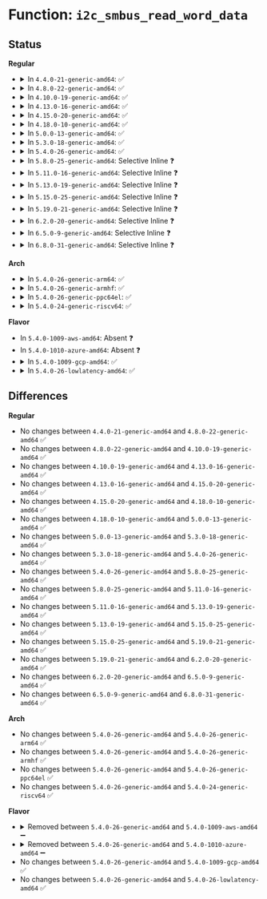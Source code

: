 # Function: <code>i2c_smbus_read_word_data</code>

## Status
<b>Regular</b>
<ul>
<li>
<details>
<summary>In <code>4.4.0-21-generic-amd64</code>: ✅</summary>

```c
s32 i2c_smbus_read_word_data(const struct i2c_client * client, u8 command)
```

```json
{
  "name": "i2c_smbus_read_word_data",
  "collision_type": "Unique Global",
  "inline_type": "No",
  "funcs": [
    {
      "addr": 18446744071585638880,
      "name": "i2c_smbus_read_word_data",
      "external": true,
      "loc": "drivers/i2c/i2c-core.c:2708",
      "file": "drivers/i2c/i2c-core.c",
      "inline": "seen, unknown",
      "caller_inline": [],
      "caller_func": [
        "drivers/base/regmap/regmap-i2c.c:regmap_smbus_word_reg_read",
        "drivers/base/regmap/regmap-i2c.c:regmap_smbus_word_read_swapped",
        "drivers/i2c/i2c-core.c:i2c_smbus_read_i2c_block_data_or_emulated",
        "drivers/i2c/i2c-core.c:acpi_i2c_space_handler"
      ]
    }
  ],
  "symbols": [
    {
      "addr": 18446744071585638880,
      "name": "i2c_smbus_read_word_data",
      "section": ".text",
      "bind": "STB_GLOBAL",
      "size": 99
    }
  ]
}
```
</details>
</li>
<li>
<details>
<summary>In <code>4.8.0-22-generic-amd64</code>: ✅</summary>

```c
s32 i2c_smbus_read_word_data(const struct i2c_client * client, u8 command)
```

```json
{
  "name": "i2c_smbus_read_word_data",
  "collision_type": "Unique Global",
  "inline_type": "No",
  "funcs": [
    {
      "addr": 18446744071586038080,
      "name": "i2c_smbus_read_word_data",
      "external": true,
      "loc": "drivers/i2c/i2c-core.c:2913",
      "file": "drivers/i2c/i2c-core.c",
      "inline": "seen, unknown",
      "caller_inline": [],
      "caller_func": [
        "drivers/base/regmap/regmap-i2c.c:regmap_smbus_word_read_swapped",
        "drivers/base/regmap/regmap-i2c.c:regmap_smbus_word_reg_read",
        "drivers/i2c/i2c-core.c:i2c_smbus_read_i2c_block_data_or_emulated",
        "drivers/i2c/i2c-core.c:acpi_i2c_space_handler"
      ]
    }
  ],
  "symbols": [
    {
      "addr": 18446744071586038080,
      "name": "i2c_smbus_read_word_data",
      "section": ".text",
      "bind": "STB_GLOBAL",
      "size": 99
    }
  ]
}
```
</details>
</li>
<li>
<details>
<summary>In <code>4.10.0-19-generic-amd64</code>: ✅</summary>

```c
s32 i2c_smbus_read_word_data(const struct i2c_client * client, u8 command)
```

```json
{
  "name": "i2c_smbus_read_word_data",
  "collision_type": "Unique Global",
  "inline_type": "No",
  "funcs": [
    {
      "addr": 18446744071586235520,
      "name": "i2c_smbus_read_word_data",
      "external": true,
      "loc": "drivers/i2c/i2c-core.c:3201",
      "file": "drivers/i2c/i2c-core.c",
      "inline": "seen, unknown",
      "caller_inline": [],
      "caller_func": [
        "drivers/base/regmap/regmap-i2c.c:regmap_smbus_word_read_swapped",
        "drivers/base/regmap/regmap-i2c.c:regmap_smbus_word_reg_read",
        "drivers/i2c/i2c-core.c:i2c_smbus_read_i2c_block_data_or_emulated",
        "drivers/i2c/i2c-core.c:i2c_acpi_space_handler"
      ]
    }
  ],
  "symbols": [
    {
      "addr": 18446744071586235520,
      "name": "i2c_smbus_read_word_data",
      "section": ".text",
      "bind": "STB_GLOBAL",
      "size": 99
    }
  ]
}
```
</details>
</li>
<li>
<details>
<summary>In <code>4.13.0-16-generic-amd64</code>: ✅</summary>

```c
s32 i2c_smbus_read_word_data(const struct i2c_client * client, u8 command)
```

```json
{
  "name": "i2c_smbus_read_word_data",
  "collision_type": "Unique Global",
  "inline_type": "No",
  "funcs": [
    {
      "addr": 18446744071586329328,
      "name": "i2c_smbus_read_word_data",
      "external": true,
      "loc": "drivers/i2c/i2c-core-smbus.c:168",
      "file": "drivers/i2c/i2c-core-smbus.c",
      "inline": "seen, unknown",
      "caller_inline": [],
      "caller_func": [
        "drivers/base/regmap/regmap-i2c.c:regmap_smbus_word_read_swapped",
        "drivers/base/regmap/regmap-i2c.c:regmap_smbus_word_reg_read",
        "drivers/i2c/i2c-core-smbus.c:i2c_smbus_read_i2c_block_data_or_emulated",
        "drivers/i2c/i2c-core-acpi.c:i2c_acpi_space_handler"
      ]
    }
  ],
  "symbols": [
    {
      "addr": 18446744071586329328,
      "name": "i2c_smbus_read_word_data",
      "section": ".text",
      "bind": "STB_GLOBAL",
      "size": 97
    }
  ]
}
```
</details>
</li>
<li>
<details>
<summary>In <code>4.15.0-20-generic-amd64</code>: ✅</summary>

```c
s32 i2c_smbus_read_word_data(const struct i2c_client * client, u8 command)
```

```json
{
  "name": "i2c_smbus_read_word_data",
  "collision_type": "Unique Global",
  "inline_type": "No",
  "funcs": [
    {
      "addr": 18446744071586793232,
      "name": "i2c_smbus_read_word_data",
      "external": true,
      "loc": "drivers/i2c/i2c-core-smbus.c:169",
      "file": "drivers/i2c/i2c-core-smbus.c",
      "inline": "seen, unknown",
      "caller_inline": [],
      "caller_func": [
        "drivers/base/regmap/regmap-i2c.c:regmap_smbus_word_read_swapped",
        "drivers/base/regmap/regmap-i2c.c:regmap_smbus_word_reg_read",
        "drivers/i2c/i2c-core-smbus.c:i2c_smbus_read_i2c_block_data_or_emulated",
        "drivers/i2c/i2c-core-acpi.c:i2c_acpi_space_handler"
      ]
    }
  ],
  "symbols": [
    {
      "addr": 18446744071586793232,
      "name": "i2c_smbus_read_word_data",
      "section": ".text",
      "bind": "STB_GLOBAL",
      "size": 97
    }
  ]
}
```
</details>
</li>
<li>
<details>
<summary>In <code>4.18.0-10-generic-amd64</code>: ✅</summary>

```c
s32 i2c_smbus_read_word_data(const struct i2c_client * client, u8 command)
```

```json
{
  "name": "i2c_smbus_read_word_data",
  "collision_type": "Unique Global",
  "inline_type": "No",
  "funcs": [
    {
      "addr": 18446744071587066480,
      "name": "i2c_smbus_read_word_data",
      "external": true,
      "loc": "drivers/i2c/i2c-core-smbus.c:170",
      "file": "drivers/i2c/i2c-core-smbus.c",
      "inline": "seen, unknown",
      "caller_inline": [],
      "caller_func": [
        "drivers/base/regmap/regmap-i2c.c:regmap_smbus_word_read_swapped",
        "drivers/base/regmap/regmap-i2c.c:regmap_smbus_word_reg_read",
        "drivers/i2c/i2c-core-smbus.c:i2c_smbus_read_i2c_block_data_or_emulated",
        "drivers/i2c/i2c-core-acpi.c:i2c_acpi_space_handler"
      ]
    }
  ],
  "symbols": [
    {
      "addr": 18446744071587066480,
      "name": "i2c_smbus_read_word_data",
      "section": ".text",
      "bind": "STB_GLOBAL",
      "size": 97
    }
  ]
}
```
</details>
</li>
<li>
<details>
<summary>In <code>5.0.0-13-generic-amd64</code>: ✅</summary>

```c
s32 i2c_smbus_read_word_data(const struct i2c_client * client, u8 command)
```

```json
{
  "name": "i2c_smbus_read_word_data",
  "collision_type": "Unique Global",
  "inline_type": "No",
  "funcs": [
    {
      "addr": 18446744071587226576,
      "name": "i2c_smbus_read_word_data",
      "external": true,
      "loc": "drivers/i2c/i2c-core-smbus.c:170",
      "file": "drivers/i2c/i2c-core-smbus.c",
      "inline": "seen, unknown",
      "caller_inline": [],
      "caller_func": [
        "drivers/base/regmap/regmap-i2c.c:regmap_smbus_word_read_swapped",
        "drivers/base/regmap/regmap-i2c.c:regmap_smbus_word_reg_read",
        "drivers/i2c/i2c-core-smbus.c:i2c_smbus_read_i2c_block_data_or_emulated",
        "drivers/i2c/i2c-core-acpi.c:i2c_acpi_space_handler"
      ]
    }
  ],
  "symbols": [
    {
      "addr": 18446744071587226576,
      "name": "i2c_smbus_read_word_data",
      "section": ".text",
      "bind": "STB_GLOBAL",
      "size": 97
    }
  ]
}
```
</details>
</li>
<li>
<details>
<summary>In <code>5.3.0-18-generic-amd64</code>: ✅</summary>

```c
s32 i2c_smbus_read_word_data(const struct i2c_client * client, u8 command)
```

```json
{
  "name": "i2c_smbus_read_word_data",
  "collision_type": "Unique Global",
  "inline_type": "No",
  "funcs": [
    {
      "addr": 18446744071587493376,
      "name": "i2c_smbus_read_word_data",
      "external": true,
      "loc": "drivers/i2c/i2c-core-smbus.c:168",
      "file": "drivers/i2c/i2c-core-smbus.c",
      "inline": "seen, unknown",
      "caller_inline": [],
      "caller_func": [
        "drivers/base/regmap/regmap-i2c.c:regmap_smbus_word_read_swapped",
        "drivers/base/regmap/regmap-i2c.c:regmap_smbus_word_reg_read",
        "drivers/i2c/i2c-core-smbus.c:i2c_smbus_read_i2c_block_data_or_emulated",
        "drivers/i2c/i2c-core-acpi.c:i2c_acpi_space_handler"
      ]
    }
  ],
  "symbols": [
    {
      "addr": 18446744071587493376,
      "name": "i2c_smbus_read_word_data",
      "section": ".text",
      "bind": "STB_GLOBAL",
      "size": 98
    }
  ]
}
```
</details>
</li>
<li>
<details>
<summary>In <code>5.4.0-26-generic-amd64</code>: ✅</summary>

```c
s32 i2c_smbus_read_word_data(const struct i2c_client * client, u8 command)
```

```json
{
  "name": "i2c_smbus_read_word_data",
  "collision_type": "Unique Global",
  "inline_type": "No",
  "funcs": [
    {
      "addr": 18446744071587696544,
      "name": "i2c_smbus_read_word_data",
      "external": true,
      "loc": "drivers/i2c/i2c-core-smbus.c:168",
      "file": "drivers/i2c/i2c-core-smbus.c",
      "inline": "seen, unknown",
      "caller_inline": [],
      "caller_func": [
        "drivers/base/regmap/regmap-i2c.c:regmap_smbus_word_read_swapped",
        "drivers/base/regmap/regmap-i2c.c:regmap_smbus_word_reg_read",
        "drivers/i2c/i2c-core-smbus.c:i2c_smbus_read_i2c_block_data_or_emulated",
        "drivers/i2c/i2c-core-acpi.c:i2c_acpi_space_handler"
      ]
    }
  ],
  "symbols": [
    {
      "addr": 18446744071587696544,
      "name": "i2c_smbus_read_word_data",
      "section": ".text",
      "bind": "STB_GLOBAL",
      "size": 98
    }
  ]
}
```
</details>
</li>
<li>
<details>
<summary>In <code>5.8.0-25-generic-amd64</code>: Selective Inline ❓</summary>

```c
s32 i2c_smbus_read_word_data(const struct i2c_client * client, u8 command)
```

```json
{
  "name": "i2c_smbus_read_word_data",
  "collision_type": "Unique Global",
  "inline_type": "Selective",
  "funcs": [
    {
      "addr": 18446744071588566494,
      "name": "i2c_smbus_read_word_data",
      "external": true,
      "loc": "drivers/i2c/i2c-core-smbus.c:168",
      "file": "drivers/i2c/i2c-core-smbus.c",
      "inline": "not declared, inlined",
      "caller_inline": [
        "drivers/i2c/i2c-core-smbus.c:i2c_smbus_read_i2c_block_data_or_emulated"
      ],
      "caller_func": [
        "drivers/base/regmap/regmap-i2c.c:regmap_smbus_word_read_swapped",
        "drivers/base/regmap/regmap-i2c.c:regmap_smbus_word_reg_read",
        "drivers/i2c/i2c-core-acpi.c:i2c_acpi_space_handler"
      ]
    }
  ],
  "symbols": [
    {
      "addr": 18446744071588564960,
      "name": "i2c_smbus_read_word_data",
      "section": ".text",
      "bind": "STB_GLOBAL",
      "size": 98
    }
  ]
}
```
</details>
</li>
<li>
<details>
<summary>In <code>5.11.0-16-generic-amd64</code>: Selective Inline ❓</summary>

```c
s32 i2c_smbus_read_word_data(const struct i2c_client * client, u8 command)
```

```json
{
  "name": "i2c_smbus_read_word_data",
  "collision_type": "Unique Global",
  "inline_type": "Selective",
  "funcs": [
    {
      "addr": 18446744071588591134,
      "name": "i2c_smbus_read_word_data",
      "external": true,
      "loc": "drivers/i2c/i2c-core-smbus.c:168",
      "file": "drivers/i2c/i2c-core-smbus.c",
      "inline": "not declared, inlined",
      "caller_inline": [
        "drivers/i2c/i2c-core-smbus.c:i2c_smbus_read_i2c_block_data_or_emulated"
      ],
      "caller_func": [
        "drivers/base/regmap/regmap-i2c.c:regmap_smbus_word_read_swapped",
        "drivers/base/regmap/regmap-i2c.c:regmap_smbus_word_reg_read",
        "drivers/i2c/i2c-core-acpi.c:i2c_acpi_space_handler"
      ]
    }
  ],
  "symbols": [
    {
      "addr": 18446744071588589600,
      "name": "i2c_smbus_read_word_data",
      "section": ".text",
      "bind": "STB_GLOBAL",
      "size": 98
    }
  ]
}
```
</details>
</li>
<li>
<details>
<summary>In <code>5.13.0-19-generic-amd64</code>: Selective Inline ❓</summary>

```c
s32 i2c_smbus_read_word_data(const struct i2c_client * client, u8 command)
```

```json
{
  "name": "i2c_smbus_read_word_data",
  "collision_type": "Unique Global",
  "inline_type": "Selective",
  "funcs": [
    {
      "addr": 18446744071588475236,
      "name": "i2c_smbus_read_word_data",
      "external": true,
      "loc": "drivers/i2c/i2c-core-smbus.c:168",
      "file": "drivers/i2c/i2c-core-smbus.c",
      "inline": "not declared, inlined",
      "caller_inline": [
        "drivers/i2c/i2c-core-smbus.c:i2c_smbus_read_i2c_block_data_or_emulated"
      ],
      "caller_func": [
        "drivers/base/regmap/regmap-i2c.c:regmap_smbus_word_read_swapped",
        "drivers/base/regmap/regmap-i2c.c:regmap_smbus_word_reg_read",
        "drivers/i2c/i2c-core-acpi.c:i2c_acpi_space_handler"
      ]
    }
  ],
  "symbols": [
    {
      "addr": 18446744071588473696,
      "name": "i2c_smbus_read_word_data",
      "section": ".text",
      "bind": "STB_GLOBAL",
      "size": 98
    }
  ]
}
```
</details>
</li>
<li>
<details>
<summary>In <code>5.15.0-25-generic-amd64</code>: Selective Inline ❓</summary>

```c
s32 i2c_smbus_read_word_data(const struct i2c_client * client, u8 command)
```

```json
{
  "name": "i2c_smbus_read_word_data",
  "collision_type": "Unique Global",
  "inline_type": "Selective",
  "funcs": [
    {
      "addr": 18446744071589143444,
      "name": "i2c_smbus_read_word_data",
      "external": true,
      "loc": "drivers/i2c/i2c-core-smbus.c:176",
      "file": "drivers/i2c/i2c-core-smbus.c",
      "inline": "not declared, inlined",
      "caller_inline": [
        "drivers/i2c/i2c-core-smbus.c:i2c_smbus_read_i2c_block_data_or_emulated"
      ],
      "caller_func": [
        "drivers/base/regmap/regmap-i2c.c:regmap_smbus_word_read_swapped",
        "drivers/base/regmap/regmap-i2c.c:regmap_smbus_word_reg_read",
        "drivers/i2c/i2c-core-acpi.c:i2c_acpi_space_handler"
      ]
    }
  ],
  "symbols": [
    {
      "addr": 18446744071589141904,
      "name": "i2c_smbus_read_word_data",
      "section": ".text",
      "bind": "STB_GLOBAL",
      "size": 98
    }
  ]
}
```
</details>
</li>
<li>
<details>
<summary>In <code>5.19.0-21-generic-amd64</code>: Selective Inline ❓</summary>

```c
s32 i2c_smbus_read_word_data(const struct i2c_client * client, u8 command)
```

```json
{
  "name": "i2c_smbus_read_word_data",
  "collision_type": "Unique Global",
  "inline_type": "Selective",
  "funcs": [
    {
      "addr": 18446744071590595501,
      "name": "i2c_smbus_read_word_data",
      "external": true,
      "loc": "drivers/i2c/i2c-core-smbus.c:177",
      "file": "drivers/i2c/i2c-core-smbus.c",
      "inline": "not declared, inlined",
      "caller_inline": [
        "drivers/i2c/i2c-core-smbus.c:i2c_smbus_read_i2c_block_data_or_emulated"
      ],
      "caller_func": [
        "drivers/base/regmap/regmap-i2c.c:regmap_smbus_word_read_swapped",
        "drivers/base/regmap/regmap-i2c.c:regmap_smbus_word_reg_read",
        "drivers/i2c/i2c-core-acpi.c:i2c_acpi_space_handler"
      ]
    }
  ],
  "symbols": [
    {
      "addr": 18446744071590593584,
      "name": "i2c_smbus_read_word_data",
      "section": ".text",
      "bind": "STB_GLOBAL",
      "size": 154
    }
  ]
}
```
</details>
</li>
<li>
<details>
<summary>In <code>6.2.0-20-generic-amd64</code>: Selective Inline ❓</summary>

```c
s32 i2c_smbus_read_word_data(const struct i2c_client * client, u8 command)
```

```json
{
  "name": "i2c_smbus_read_word_data",
  "collision_type": "Unique Global",
  "inline_type": "Selective",
  "funcs": [
    {
      "addr": 18446744071592254589,
      "name": "i2c_smbus_read_word_data",
      "external": true,
      "loc": "drivers/i2c/i2c-core-smbus.c:177",
      "file": "drivers/i2c/i2c-core-smbus.c",
      "inline": "not declared, inlined",
      "caller_inline": [
        "drivers/i2c/i2c-core-smbus.c:i2c_smbus_read_i2c_block_data_or_emulated"
      ],
      "caller_func": [
        "drivers/base/regmap/regmap-i2c.c:regmap_smbus_word_read_swapped",
        "drivers/base/regmap/regmap-i2c.c:regmap_smbus_word_reg_read",
        "drivers/i2c/i2c-core-acpi.c:i2c_acpi_space_handler"
      ]
    }
  ],
  "symbols": [
    {
      "addr": 18446744071592252544,
      "name": "i2c_smbus_read_word_data",
      "section": ".text",
      "bind": "STB_GLOBAL",
      "size": 154
    }
  ]
}
```
</details>
</li>
<li>
<details>
<summary>In <code>6.5.0-9-generic-amd64</code>: Selective Inline ❓</summary>

```c
s32 i2c_smbus_read_word_data(const struct i2c_client * client, u8 command)
```

```json
{
  "name": "i2c_smbus_read_word_data",
  "collision_type": "Unique Global",
  "inline_type": "Selective",
  "funcs": [
    {
      "addr": 18446744071592679662,
      "name": "i2c_smbus_read_word_data",
      "external": true,
      "loc": "drivers/i2c/i2c-core-smbus.c:177",
      "file": "drivers/i2c/i2c-core-smbus.c",
      "inline": "not declared, inlined",
      "caller_inline": [
        "drivers/i2c/i2c-core-smbus.c:i2c_smbus_read_i2c_block_data_or_emulated"
      ],
      "caller_func": [
        "drivers/base/regmap/regmap-i2c.c:regmap_smbus_word_read_swapped",
        "drivers/base/regmap/regmap-i2c.c:regmap_smbus_word_reg_read",
        "drivers/i2c/i2c-core-acpi.c:i2c_acpi_space_handler"
      ]
    }
  ],
  "symbols": [
    {
      "addr": 18446744071592677792,
      "name": "i2c_smbus_read_word_data",
      "section": ".text",
      "bind": "STB_GLOBAL",
      "size": 154
    }
  ]
}
```
</details>
</li>
<li>
<details>
<summary>In <code>6.8.0-31-generic-amd64</code>: Selective Inline ❓</summary>

```c
s32 i2c_smbus_read_word_data(const struct i2c_client * client, u8 command)
```

```json
{
  "name": "i2c_smbus_read_word_data",
  "collision_type": "Unique Global",
  "inline_type": "Selective",
  "funcs": [
    {
      "addr": 18446744071593425102,
      "name": "i2c_smbus_read_word_data",
      "external": true,
      "loc": "drivers/i2c/i2c-core-smbus.c:177",
      "file": "drivers/i2c/i2c-core-smbus.c",
      "inline": "not declared, inlined",
      "caller_inline": [
        "drivers/i2c/i2c-core-smbus.c:i2c_smbus_read_i2c_block_data_or_emulated"
      ],
      "caller_func": [
        "drivers/base/regmap/regmap-i2c.c:regmap_smbus_word_read_swapped",
        "drivers/base/regmap/regmap-i2c.c:regmap_smbus_word_reg_read",
        "drivers/i2c/i2c-core-acpi.c:i2c_acpi_space_handler"
      ]
    }
  ],
  "symbols": [
    {
      "addr": 18446744071593423232,
      "name": "i2c_smbus_read_word_data",
      "section": ".text",
      "bind": "STB_GLOBAL",
      "size": 154
    }
  ]
}
```
</details>
</li>
</ul>
<b>Arch</b>
<ul>
<li>
<details>
<summary>In <code>5.4.0-26-generic-arm64</code>: ✅</summary>

```c
s32 i2c_smbus_read_word_data(const struct i2c_client * client, u8 command)
```

```json
{
  "name": "i2c_smbus_read_word_data",
  "collision_type": "Unique Global",
  "inline_type": "No",
  "funcs": [
    {
      "addr": 18446603336500857856,
      "name": "i2c_smbus_read_word_data",
      "external": true,
      "loc": "drivers/i2c/i2c-core-smbus.c:168",
      "file": "drivers/i2c/i2c-core-smbus.c",
      "inline": "seen, unknown",
      "caller_inline": [],
      "caller_func": [
        "drivers/base/regmap/regmap-i2c.c:regmap_smbus_word_read_swapped",
        "drivers/base/regmap/regmap-i2c.c:regmap_smbus_word_reg_read",
        "drivers/i2c/i2c-core-smbus.c:i2c_smbus_read_i2c_block_data_or_emulated",
        "drivers/i2c/i2c-core-acpi.c:i2c_acpi_space_handler"
      ]
    }
  ],
  "symbols": [
    {
      "addr": 18446603336500857856,
      "name": "i2c_smbus_read_word_data",
      "section": ".text",
      "bind": "STB_GLOBAL",
      "size": 128
    }
  ]
}
```
</details>
</li>
<li>
<details>
<summary>In <code>5.4.0-26-generic-armhf</code>: ✅</summary>

```c
s32 i2c_smbus_read_word_data(const struct i2c_client * client, u8 command)
```

```json
{
  "name": "i2c_smbus_read_word_data",
  "collision_type": "Unique Global",
  "inline_type": "No",
  "funcs": [
    {
      "addr": 3233373752,
      "name": "i2c_smbus_read_word_data",
      "external": true,
      "loc": "drivers/i2c/i2c-core-smbus.c:168",
      "file": "drivers/i2c/i2c-core-smbus.c",
      "inline": "seen, unknown",
      "caller_inline": [],
      "caller_func": [
        "drivers/base/regmap/regmap-i2c.c:regmap_smbus_word_read_swapped",
        "drivers/base/regmap/regmap-i2c.c:regmap_smbus_word_reg_read",
        "drivers/i2c/i2c-core-smbus.c:i2c_smbus_read_i2c_block_data_or_emulated"
      ]
    }
  ],
  "symbols": [
    {
      "addr": 3233373752,
      "name": "i2c_smbus_read_word_data",
      "section": ".text",
      "bind": "STB_GLOBAL",
      "size": 128
    }
  ]
}
```
</details>
</li>
<li>
<details>
<summary>In <code>5.4.0-26-generic-ppc64el</code>: ✅</summary>

```c
s32 i2c_smbus_read_word_data(const struct i2c_client * client, u8 command)
```

```json
{
  "name": "i2c_smbus_read_word_data",
  "collision_type": "Unique Global",
  "inline_type": "No",
  "funcs": [
    {
      "addr": 13835058055294324272,
      "name": "i2c_smbus_read_word_data",
      "external": true,
      "loc": "drivers/i2c/i2c-core-smbus.c:168",
      "file": "drivers/i2c/i2c-core-smbus.c",
      "inline": "seen, unknown",
      "caller_inline": [],
      "caller_func": [
        "drivers/base/regmap/regmap-i2c.c:regmap_smbus_word_read_swapped",
        "drivers/base/regmap/regmap-i2c.c:regmap_smbus_word_reg_read",
        "drivers/i2c/i2c-core-smbus.c:i2c_smbus_read_i2c_block_data_or_emulated"
      ]
    }
  ],
  "symbols": [
    {
      "addr": 13835058055294324272,
      "name": "i2c_smbus_read_word_data",
      "section": ".text",
      "bind": "STB_GLOBAL",
      "size": 128
    }
  ]
}
```
</details>
</li>
<li>
<details>
<summary>In <code>5.4.0-24-generic-riscv64</code>: ✅</summary>

```c
s32 i2c_smbus_read_word_data(const struct i2c_client * client, u8 command)
```

```json
{
  "name": "i2c_smbus_read_word_data",
  "collision_type": "Unique Global",
  "inline_type": "No",
  "funcs": [
    {
      "addr": 18446743936277659654,
      "name": "i2c_smbus_read_word_data",
      "external": true,
      "loc": "drivers/i2c/i2c-core-smbus.c:168",
      "file": "drivers/i2c/i2c-core-smbus.c",
      "inline": "seen, unknown",
      "caller_inline": [],
      "caller_func": [
        "drivers/base/regmap/regmap-i2c.c:regmap_smbus_word_read_swapped",
        "drivers/base/regmap/regmap-i2c.c:regmap_smbus_word_reg_read",
        "drivers/i2c/i2c-core-smbus.c:i2c_smbus_read_i2c_block_data_or_emulated"
      ]
    }
  ],
  "symbols": [
    {
      "addr": 18446743936277659654,
      "name": "i2c_smbus_read_word_data",
      "section": ".text",
      "bind": "STB_GLOBAL",
      "size": 74
    }
  ]
}
```
</details>
</li>
</ul>
<b>Flavor</b>
<ul>
<li>
In <code>5.4.0-1009-aws-amd64</code>: Absent ❓
</li>
<li>
In <code>5.4.0-1010-azure-amd64</code>: Absent ❓
</li>
<li>
<details>
<summary>In <code>5.4.0-1009-gcp-amd64</code>: ✅</summary>

```c
s32 i2c_smbus_read_word_data(const struct i2c_client * client, u8 command)
```

```json
{
  "name": "i2c_smbus_read_word_data",
  "collision_type": "Unique Global",
  "inline_type": "No",
  "funcs": [
    {
      "addr": 18446744071587647792,
      "name": "i2c_smbus_read_word_data",
      "external": true,
      "loc": "drivers/i2c/i2c-core-smbus.c:168",
      "file": "drivers/i2c/i2c-core-smbus.c",
      "inline": "seen, unknown",
      "caller_inline": [],
      "caller_func": [
        "drivers/base/regmap/regmap-i2c.c:regmap_smbus_word_read_swapped",
        "drivers/base/regmap/regmap-i2c.c:regmap_smbus_word_reg_read",
        "drivers/i2c/i2c-core-smbus.c:i2c_smbus_read_i2c_block_data_or_emulated",
        "drivers/i2c/i2c-core-acpi.c:i2c_acpi_space_handler"
      ]
    }
  ],
  "symbols": [
    {
      "addr": 18446744071587647792,
      "name": "i2c_smbus_read_word_data",
      "section": ".text",
      "bind": "STB_GLOBAL",
      "size": 98
    }
  ]
}
```
</details>
</li>
<li>
<details>
<summary>In <code>5.4.0-26-lowlatency-amd64</code>: ✅</summary>

```c
s32 i2c_smbus_read_word_data(const struct i2c_client * client, u8 command)
```

```json
{
  "name": "i2c_smbus_read_word_data",
  "collision_type": "Unique Global",
  "inline_type": "No",
  "funcs": [
    {
      "addr": 18446744071587759072,
      "name": "i2c_smbus_read_word_data",
      "external": true,
      "loc": "drivers/i2c/i2c-core-smbus.c:168",
      "file": "drivers/i2c/i2c-core-smbus.c",
      "inline": "seen, unknown",
      "caller_inline": [],
      "caller_func": [
        "drivers/base/regmap/regmap-i2c.c:regmap_smbus_word_read_swapped",
        "drivers/base/regmap/regmap-i2c.c:regmap_smbus_word_reg_read",
        "drivers/i2c/i2c-core-smbus.c:i2c_smbus_read_i2c_block_data_or_emulated",
        "drivers/i2c/i2c-core-acpi.c:i2c_acpi_space_handler"
      ]
    }
  ],
  "symbols": [
    {
      "addr": 18446744071587759072,
      "name": "i2c_smbus_read_word_data",
      "section": ".text",
      "bind": "STB_GLOBAL",
      "size": 98
    }
  ]
}
```
</details>
</li>
</ul>

## Differences
<b>Regular</b>
<ul>
<li>
No changes between <code>4.4.0-21-generic-amd64</code> and <code>4.8.0-22-generic-amd64</code> ✅
</li>
<li>
No changes between <code>4.8.0-22-generic-amd64</code> and <code>4.10.0-19-generic-amd64</code> ✅
</li>
<li>
No changes between <code>4.10.0-19-generic-amd64</code> and <code>4.13.0-16-generic-amd64</code> ✅
</li>
<li>
No changes between <code>4.13.0-16-generic-amd64</code> and <code>4.15.0-20-generic-amd64</code> ✅
</li>
<li>
No changes between <code>4.15.0-20-generic-amd64</code> and <code>4.18.0-10-generic-amd64</code> ✅
</li>
<li>
No changes between <code>4.18.0-10-generic-amd64</code> and <code>5.0.0-13-generic-amd64</code> ✅
</li>
<li>
No changes between <code>5.0.0-13-generic-amd64</code> and <code>5.3.0-18-generic-amd64</code> ✅
</li>
<li>
No changes between <code>5.3.0-18-generic-amd64</code> and <code>5.4.0-26-generic-amd64</code> ✅
</li>
<li>
No changes between <code>5.4.0-26-generic-amd64</code> and <code>5.8.0-25-generic-amd64</code> ✅
</li>
<li>
No changes between <code>5.8.0-25-generic-amd64</code> and <code>5.11.0-16-generic-amd64</code> ✅
</li>
<li>
No changes between <code>5.11.0-16-generic-amd64</code> and <code>5.13.0-19-generic-amd64</code> ✅
</li>
<li>
No changes between <code>5.13.0-19-generic-amd64</code> and <code>5.15.0-25-generic-amd64</code> ✅
</li>
<li>
No changes between <code>5.15.0-25-generic-amd64</code> and <code>5.19.0-21-generic-amd64</code> ✅
</li>
<li>
No changes between <code>5.19.0-21-generic-amd64</code> and <code>6.2.0-20-generic-amd64</code> ✅
</li>
<li>
No changes between <code>6.2.0-20-generic-amd64</code> and <code>6.5.0-9-generic-amd64</code> ✅
</li>
<li>
No changes between <code>6.5.0-9-generic-amd64</code> and <code>6.8.0-31-generic-amd64</code> ✅
</li>
</ul>
<b>Arch</b>
<ul>
<li>
No changes between <code>5.4.0-26-generic-amd64</code> and <code>5.4.0-26-generic-arm64</code> ✅
</li>
<li>
No changes between <code>5.4.0-26-generic-amd64</code> and <code>5.4.0-26-generic-armhf</code> ✅
</li>
<li>
No changes between <code>5.4.0-26-generic-amd64</code> and <code>5.4.0-26-generic-ppc64el</code> ✅
</li>
<li>
No changes between <code>5.4.0-26-generic-amd64</code> and <code>5.4.0-24-generic-riscv64</code> ✅
</li>
</ul>
<b>Flavor</b>
<ul>
<li>
<details>
<summary>Removed between <code>5.4.0-26-generic-amd64</code> and <code>5.4.0-1009-aws-amd64</code> ➖</summary>

```c
s32 i2c_smbus_read_word_data(const struct i2c_client * client, u8 command)
```
</details>
</li>
<li>
<details>
<summary>Removed between <code>5.4.0-26-generic-amd64</code> and <code>5.4.0-1010-azure-amd64</code> ➖</summary>

```c
s32 i2c_smbus_read_word_data(const struct i2c_client * client, u8 command)
```
</details>
</li>
<li>
No changes between <code>5.4.0-26-generic-amd64</code> and <code>5.4.0-1009-gcp-amd64</code> ✅
</li>
<li>
No changes between <code>5.4.0-26-generic-amd64</code> and <code>5.4.0-26-lowlatency-amd64</code> ✅
</li>
</ul>
